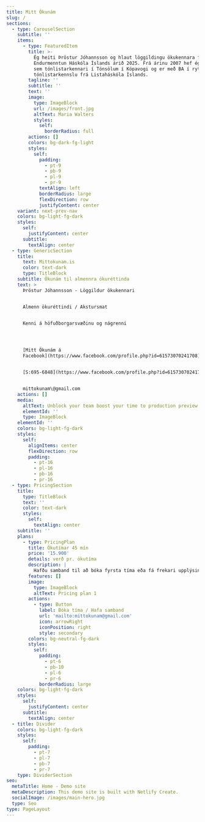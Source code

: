 ```yaml
---
title: Mitt Ökunám
slug: /
sections:
  - type: CarouselSection
    subtitle: ''
    items:
      - type: FeaturedItem
        title: >-
          Ég heiti Þröstur Jóhannsson og hlaut löggildingu ökukennara frá
          Endurmenntun Háskóla Íslands árið 2025. Frá árinu 2007 hef ég starfað
          sem tónlistarkennari í Tónsölum í Kópavogi og er með BA í rytmískri
          tónlistarkennslu frá Listaháskóla Íslands.
        tagline: ''
        subtitle: ''
        text: ''
        image:
          type: ImageBlock
          url: /images/front.jpg
          altText: Maria Walters
          styles:
            self:
              borderRadius: full
        actions: []
        colors: bg-dark-fg-light
        styles:
          self:
            padding:
              - pt-9
              - pb-9
              - pl-9
              - pr-9
            textAlign: left
            borderRadius: large
            flexDirection: row
            justifyContent: center
    variant: next-prev-nav
    colors: bg-light-fg-dark
    styles:
      self:
        justifyContent: center
      subtitle:
        textAlign: center
  - type: GenericSection
    title:
      text: Mittokunam.is
      color: text-dark
      type: TitleBlock
    subtitle: Ökunám til almennra ökuréttinda
    text: >
      Þröstur Jóhannsson - Löggildur ökukennari


      Almenn ökuréttindi / Akstursmat


      Kenni á höfuðborgarsvæðinu og nágrenni




      [Mitt Ökunám á
      Facebook](https://www.facebook.com/profile.php?id=61573070241708)


      [S:695-6848](https://www.facebook.com/profile.php?id=61573070241708)


      mittokunam\@gmail.com
    actions: []
    media:
      altText: Unblock your team boost your time to production preview
      elementId: ''
      type: ImageBlock
    elementId: ''
    colors: bg-light-fg-dark
    styles:
      self:
        alignItems: center
        flexDirection: row
        padding:
          - pt-16
          - pl-16
          - pb-16
          - pr-16
  - type: PricingSection
    title:
      type: TitleBlock
      text: ''
      color: text-dark
      styles:
        self:
          textAlign: center
    subtitle: ''
    plans:
      - type: PricingPlan
        title: Ökutímar 45 mín
        price: '15.900'
        details: verð pr. ökutíma
        description: |
          Hafðu samband til að bóka fyrsta tíma eða fá frekari upplýsingar.
        features: []
        image:
          type: ImageBlock
          altText: Pricing plan 1
        actions:
          - type: Button
            label: Bóka tíma / Hafa samband
            url: 'mailto:mittokunam@gmail.com'
            icon: arrowRight
            iconPosition: right
            style: secondary
        colors: bg-neutral-fg-dark
        styles:
          self:
            padding:
              - pt-6
              - pb-10
              - pl-6
              - pr-6
            borderRadius: large
    colors: bg-light-fg-dark
    styles:
      self:
        justifyContent: center
      subtitle:
        textAlign: center
  - title: Divider
    colors: bg-light-fg-dark
    styles:
      self:
        padding:
          - pt-7
          - pl-7
          - pb-7
          - pr-7
    type: DividerSection
seo:
  metaTitle: Home - Demo site
  metaDescription: This demo site is built with Netlify Create.
  socialImage: /images/main-hero.jpg
  type: Seo
type: PageLayout
---
```

